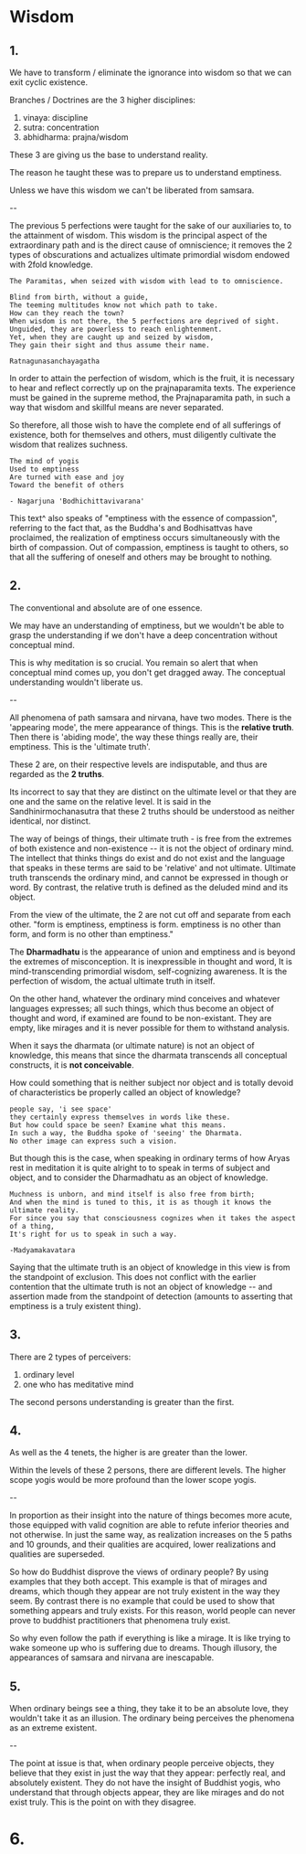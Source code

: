 # Wisdom

## 1. 

We have to transform / eliminate the ignorance into wisdom so that we can exit cyclic existence.

Branches / Doctrines are the 3 higher disciplines:

1. vinaya: discipline
2. sutra: concentration
3. abhidharma: prajna/wisdom

These 3 are giving us the base to understand reality.

The reason he taught these was to prepare us to understand emptiness.

Unless we have this wisdom we can't be liberated from samsara. 

-- 

The previous 5 perfections were taught for the sake of our auxiliaries to, to the attainment of wisdom. This wisdom is the principal aspect of the extraordinary path and is the direct cause of omniscience; it removes the 2 types of obscurations and actualizes ultimate primordial wisdom endowed with 2fold knowledge. 

```
The Paramitas, when seized with wisdom with lead to to omniscience.
```

```
Blind from birth, without a guide,
The teeming multitudes know not which path to take.
How can they reach the town?
When wisdom is not there, the 5 perfections are deprived of sight.
Unguided, they are powerless to reach enlightenment.
Yet, when they are caught up and seized by wisdom,
They gain their sight and thus assume their name.

Ratnagunasanchayagatha
```
In order to attain the perfection of wisdom, which is the fruit, it is necessary to hear and reflect correctly up on the prajnaparamita texts. The experience must be gained in the supreme method, the Prajnaparamita path, in such a way that wisdom and skillful means are never separated.

So therefore, all those wish to have the complete end of all sufferings of existence, both for themselves and others, must diligently cultivate the wisdom that realizes suchness.

```
The mind of yogis
Used to emptiness
Are turned with ease and joy
Toward the benefit of others

- Nagarjuna 'Bodhichittavivarana'
```

This text^ also speaks of "emptiness with the essence of compassion", referring to the fact that, as the Buddha's and Bodhisattvas have proclaimed, the realization of emptiness occurs simultaneously with the birth of compassion. Out of compassion, emptiness is taught to others, so that all the suffering of oneself and others may be brought to nothing.

## 2. 

The conventional and absolute are of one essence.

We may have an understanding of emptiness, but we wouldn't be able to grasp the understanding if we don't have a deep concentration without conceptual mind.

This is why meditation is so crucial. You remain so alert that when conceptual mind comes up, you don't get dragged away. The conceptual understanding wouldn't liberate us.

--

All phenomena of path samsara and nirvana, have two modes. There is the 'appearing mode', the mere appearance of things. This is the **relative truth**. Then there is 'abiding mode', the way these things really are, their emptiness. This is the 'ultimate truth'.

These 2 are, on their respective levels are indisputable, and thus are regarded as the **2 truths**. 

Its incorrect to say that they are distinct on the ultimate level or that they are one and the same on the relative level. It is said in the Sandhinirmochanasutra that these 2 truths should be understood as neither identical, nor distinct.

The way of beings of things, their ultimate truth - is free from the extremes of both existence and non-existence -- it is not the object of ordinary mind. The intellect that thinks things do exist and do not exist and the language that speaks in these terms are said to be 'relative' and not ultimate. Ultimate truth transcends the ordinary mind, and cannot be expressed in though or word. By contrast, the relative truth is defined as the deluded mind and its object.

From the view of the ultimate, the 2 are not cut off and separate from each other. "form is emptiness, emptiness is form. emptiness is no other than form, and form is no other than emptiness." 

The **Dharmadhatu** is the appearance of union and emptiness and is beyond the extremes of misconception. It is inexpressible in thought and word, It is mind-transcending primordial wisdom,  self-cognizing awareness. It is the perfection of wisdom, the actual ultimate truth in itself. 

On the other hand, whatever the ordinary mind conceives and whatever languages expresses; all such things, which thus become an object of thought and word, if examined are found to be non-existant. They are empty, like mirages and it is never possible for them to withstand analysis.

When it says the dharmata (or ultimate nature) is not an object of knowledge, this means that since the dharmata transcends all conceptual constructs, it is **not conceivable**. 

How could something that is neither subject nor object and is totally devoid of characteristics be properly called an object of knowledge?

```
people say, 'i see space'
they certainly express themselves in words like these.
But how could space be seen? Examine what this means.
In such a way, the Buddha spoke of 'seeing' the Dharmata.
No other image can express such a vision.
```

But though this is the case, when speaking in ordinary terms of how Aryas rest in meditation it is quite alright to to speak in terms of subject and object, and to consider the Dharmadhatu as an object of knowledge.

```
Muchness is unborn, and mind itself is also free from birth;
And when the mind is tuned to this, it is as though it knows the ultimate reality.
For since you say that consciousness cognizes when it takes the aspect of a thing,
It's right for us to speak in such a way.

-Madyamakavatara
```


Saying that the ultimate truth is an object of knowledge in this view is from the standpoint of exclusion. This does not conflict with the earlier contention that the ultimate truth is not an object of knowledge -- and assertion made from the standpoint of detection (amounts to asserting that emptiness is a truly existent thing).

## 3. 

There are 2 types of perceivers:

1. ordinary level
2. one who has meditative mind

The second persons understanding is greater than the first.

## 4.

As well as the 4 tenets, the higher is are greater than the lower.

Within the levels of these 2 persons, there are different levels. The higher scope yogis would be more profound than the lower scope yogis.

--

In proportion  as their insight into the nature of things becomes more acute, those equipped with valid cognition are able to refute inferior theories and not otherwise. In just the same way, as realization increases on the 5 paths and 10 grounds, and their qualities are acquired, lower realizations and qualities are superseded.

So how do Buddhist disprove the views of ordinary people? By using examples that they both accept. This example is that of mirages and dreams, which though they appear are not truly existent in the way they seem. By contrast there is no example that could be used to show that something appears and truly exists. For this reason, world people can never prove to buddhist practitioners that phenomena truly exist. 

So why even follow the path if everything is like a mirage. It is like trying to wake someone up who is suffering due to dreams. Though illusory, the appearances of samsara and nirvana are inescapable. 


## 5.

When ordinary beings see a thing, they take it to be an absolute love, they wouldn't take it as an illusion. The ordinary being perceives the phenomena as an extreme existent. 

-- 

The point at issue is that, when ordinary people perceive objects, they believe that they exist in just the way that they appear: perfectly real, and absolutely existent. They do not have the insight of Buddhist yogis, who understand that through objects appear, they are like mirages and do not exist truly. This is the point on with they disagree. 

# 6. 





